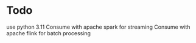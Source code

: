 # Todo 


use python 3.11
Consume with apache spark for streaming
Consume with apache flink for batch processing
